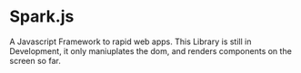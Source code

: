 # Spark.js
A Javascript Framework to rapid web apps.
This Library is still in Development, it only maniuplates the dom, and renders components on the screen so far. 
